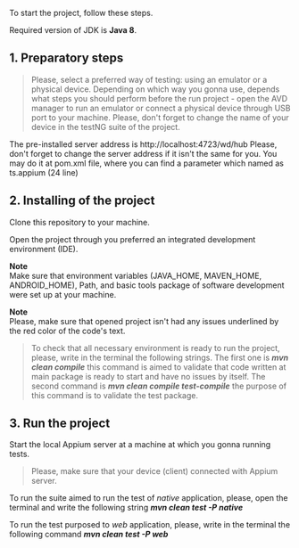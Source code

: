 To start the project, follow these steps.

Required version of JDK is **Java 8**.

## **1. Preparatory steps**
>Please, select a preferred way of testing: using an emulator or a physical device. Depending on which way you gonna use, depends what steps you should perform before the run project - open the AVD manager to run an emulator or connect a physical device through USB port to your machine. Please, don't forget to change the name of your device in the testNG suite of the project.

The pre-installed server address is http://localhost:4723/wd/hub
Please, don't forget to change the server address if it isn't the same for you. You may do it at pom.xml file, where you can find a parameter which named as ts.appium (24 line)

## **2. Installing of the project**
Clone this repository to your machine.

Open the project through you preferred an integrated development environment (IDE).

**Note**  
Make sure that environment variables (JAVA_HOME, MAVEN_HOME, ANDROID_HOME), Path, and basic tools package of software development were set up at your machine.

**Note**  
Please, make sure that opened project isn't had any issues underlined by the red color of the code's text.

>To check that all necessary environment is ready to run the project, please, write in the terminal the following strings.
The first one is ***mvn clean compile*** this command is aimed to validate that code written at main package is ready to start and have no issues by itself.
The second command is ***mvn clean compile test-compile*** the purpose of this command is to validate the test package.


## **3. Run the project**
Start the local Appium server at a machine at which you gonna running tests.
>Please, make sure that your device (client) connected with Appium server.

To run the suite aimed to run the test of *native* application, please, open the terminal and write the following string  ***mvn clean test -P native***

To run the test purposed to *web* application, please, write in the terminal the following command ***mvn clean test -P web***
